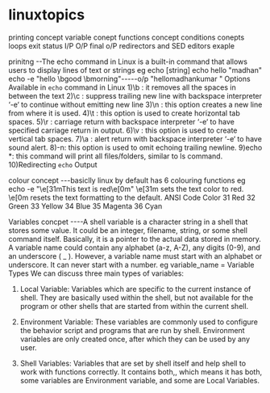 # linuxtopics
printing concept
variable conept
functions concept
conditions conepts
loops
exit status
I/P
O/P
final o/P
redirectors and 
SED editors
exaple


prinitng --The echo command in Linux is a built-in command that allows users to display lines of text or strings
eg echo [string]
   echo hello "madhan"
echo -e "hello \bgood  \bmorning"-----o/p "hellomadhankumar "
Options Available in `echo` command in Linux
1)\b : it removes all the spaces in between the text
2)\c : suppress trailing new line with backspace interpreter ‘-e‘ to continue without emitting new line
3)\n : this option creates a new line from where it is used.
4)\t : this option is used to create horizontal tab spaces.
5)\r : carriage return with backspace interpreter ‘-e‘ to have specified carriage return in output.
6)\v : this option is used to create vertical tab spaces.
7)\a : alert return with backspace interpreter ‘-e‘ to have sound alert.
8)-n: this option is used to omit echoing trailing newline.
9)echo *: this command will print all files/folders, similar to ls command.
10)Redirecting `echo` Output

colour concept ---basiclly linux by default has 6 colouring functions 
eg  echo -e "\e[31mThis text is red\e[0m"
\e[31m sets the text color to red.
\e[0m resets the text formatting to the default.
ANSI Code	Color
31        	Red
32	        Green
33	       Yellow
34	         Blue
35	         Magenta
36	          Cyan

Variables concpet ----A shell variable is a character string in a shell that stores some value. It could be an integer, filename, string, or some shell command itself. Basically, it is a pointer to the actual data stored in memory.
A variable name could contain any alphabet (a-z, A-Z), any digits (0-9), and an underscore ( _ ). However, a variable name must start with an alphabet or underscore. It can never start with a number.
eg variable_name = <variable data>
Variable Types
We can discuss three main types of variables:

1) Local Variable:
   Variables which are specific to the current instance of shell. They are basically used within the shell, but not available for the program or other shells that are started from within the current shell.

2) Environment Variable:
   These variables are commonly used to configure the behavior script and programs that are run by shell. Environment variables are only created once, after which they can be used by any user.

3) Shell Variables:
   Variables that are set by shell itself and help shell to work with functions correctly. It contains both,, which means it has both, some variables are Environment variable, and some are Local Variables.